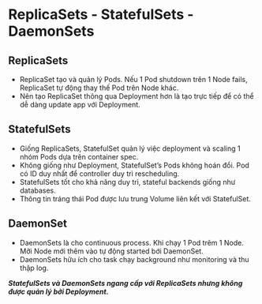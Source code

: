 # ReplicaSets - StatefulSets - DaemonSets
## ReplicaSets
- ReplicaSet tạo và quản lý Pods. Nếu 1 Pod shutdown trên 1 Node fails, ReplicaSet tự động thay thế Pod trên Node khác. 
- Nên tạo ReplicaSet thông qua Deployment hơn là tạo trực tiếp để có thể dễ dàng update app với Deployment.
## StatefulSets
- Giống ReplicaSets, StatefulSet quản lý việc deployment và scaling 1 nhóm Pods dựa trên container spec. 
- Không giống như Deployment, StatefulSet’s Pods không hoán đổi. Pod có ID duy nhất để controller duy trì rescheduling. 
- StatefulSets tốt cho khả năng duy trì, stateful backends giống như databases.
- Thông tin tráng thái Pod được lưu trung Volume liên kết với StatefulSet. 
## DaemonSet
- DaemonSets là cho continuous process. Khi chạy 1 Pod trêm 1 Node. Mỡi Node mới thêm vào tự động started bới DaemonSet.
- DaemonSets hữu ích cho task chạy background như monitoring và thu thập log.

***StatefulSets và DaemonSets ngang cấp với ReplicaSets nhưng không được quản lý bởi Deployment.***
